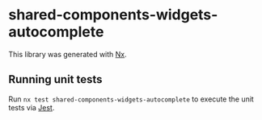 # shared-components-widgets-autocomplete

This library was generated with [Nx](https://nx.dev).

## Running unit tests

Run `nx test shared-components-widgets-autocomplete` to execute the unit tests via [Jest](https://jestjs.io).
